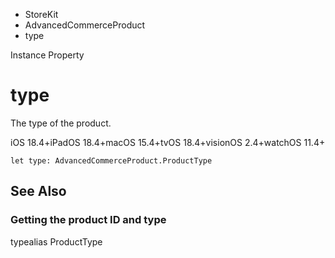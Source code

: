 

- StoreKit
- AdvancedCommerceProduct
-  type 

Instance Property

# type

The type of the product.

iOS 18.4+iPadOS 18.4+macOS 15.4+tvOS 18.4+visionOS 2.4+watchOS 11.4+

``` source
let type: AdvancedCommerceProduct.ProductType
```

## See Also

### Getting the product ID and type

typealias ProductType

